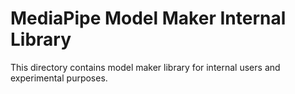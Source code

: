 # MediaPipe Model Maker Internal Library

This directory contains model maker library for internal users and experimental
purposes.
